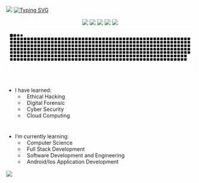 <img src="https://capsule-render.vercel.app/api?type=waving&color=0:74bcbe,100:1f4d6f&height=300&section=header&text=Rohit%20Solanki&fontSize=90&fontColor=132f49" />

<!-- typing svg -->
<a href="https://git.io/typing-svg">
   <img src="https://readme-typing-svg.herokuapp.com?font=&weight=500&size=30&pause=700&center=true&width=500&lines=Welcome+to+my+Profile" alt="Typing SVG" />
</a>

<!-- https://github.com/anuraghazra/github-readme-stats -->

<p align="center">
<img align="center" src="https://github-readme-stats.vercel.app/api?username=Rohit-Solanki-6105&show_icons=true&hide_border=true&theme=transparent">
<img align="center" src="https://github-readme-stats.vercel.app/api/top-langs/?username=Rohit-Solanki-6105&hide_border=true&hide_progress=true&theme=transparent">
<img align="center" src="https://github-profile-summary-cards.vercel.app/api/cards/profile-details?username=Rohit-Solanki-6105&theme=transparent&show_icons=true&bg_color=0111111"> 
<img align="center" src="https://github-readme-activity-graph.vercel.app/graph?username=Rohit-Solanki-6105&theme=github-dark&bg_color=transparent&point=515177&hide_border=true">
<img align="center" src="https://github-profile-trophy.vercel.app/?username=Rohit-Solanki-6105&theme=onedark&no-frame=False&row=1&&margin-w=20&no-bg=true"> 
<!-- <img src="https://raw.githubusercontent.com/Akascape/Akascape/output/snek.svg"> -->
</p>

<img alt="github contribution grid snake animation" src="https://raw.githubusercontent.com/Rohit-Solanki-6105/Rohit-Solanki-6105/output/github-contribution-grid-snake-dark.svg">


# 

- I have learned:
   - &nbsp; Ethical Hacking
   - &nbsp; Digital Forensic
   - &nbsp; Cyber Security
   - &nbsp; Cloud Computing

     
#
-  I’m currently learning:
   - &nbsp; Computer Science
   - &nbsp; Full Stack Development
   - &nbsp; Software Development and Engineering
   - &nbsp; Android/Ios Application Development


<!---
Rohit-Solanki-6105/Rohit-Solanki-6105 is a ✨ special ✨ repository because its `README.md` (this file) appears on your GitHub profile.
You can click the Preview link to take a look at your changes.
--->

<img align="center" src="https://komarev.com/ghpvc/?username=Rohit-Solanki-6105&label=PROFILE+VIEWS&style=flat-square">

